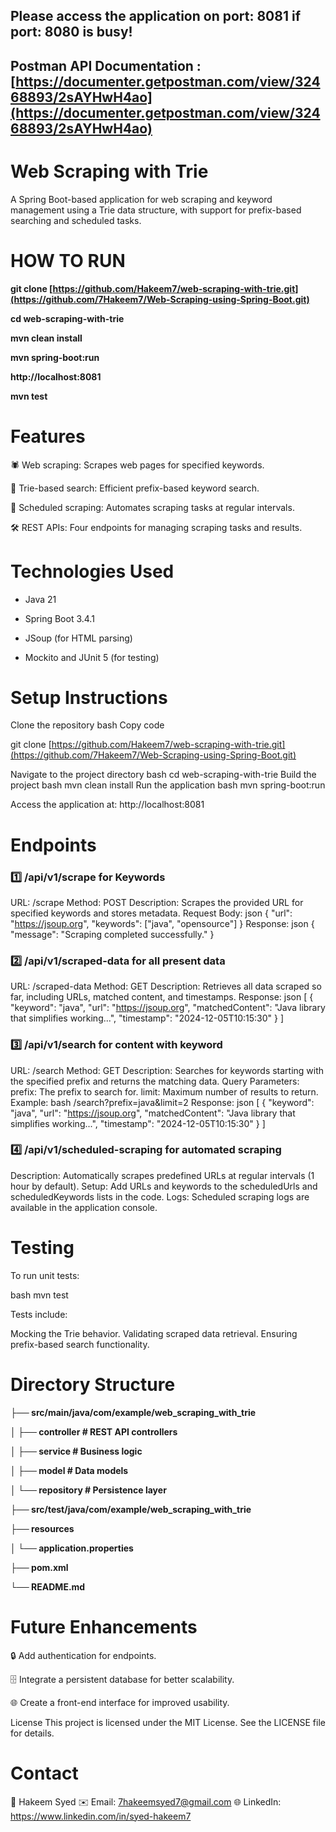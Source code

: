 ## Please access the application on port: 8081 if port: 8080 is busy!
## Postman API Documentation : [https://documenter.getpostman.com/view/32468893/2sAYHwH4ao](https://documenter.getpostman.com/view/32468893/2sAYHwH4ao)

# **Web Scraping with Trie**
A Spring Boot-based application for web scraping and keyword management using a Trie data structure, with support for prefix-based searching and scheduled tasks.

# **HOW TO RUN**
**git clone [https://github.com/Hakeem7/web-scraping-with-trie.git](https://github.com/7Hakeem7/Web-Scraping-using-Spring-Boot.git)**

**cd web-scraping-with-trie**

**mvn clean install**

**mvn spring-boot:run**

**http://localhost:8081**

**mvn test**

# **Features**
🕷️ Web scraping: Scrapes web pages for specified keywords.

📂 Trie-based search: Efficient prefix-based keyword search.

📅 Scheduled scraping: Automates scraping tasks at regular intervals.

🛠️ REST APIs: Four endpoints for managing scraping tasks and results.
# **Technologies Used**
- Java 21
+ Spring Boot 3.4.1
* JSoup (for HTML parsing)
- Mockito and JUnit 5 (for testing)

# **Setup Instructions**
Clone the repository
bash
Copy code

git clone [https://github.com/Hakeem7/web-scraping-with-trie.git](https://github.com/7Hakeem7/Web-Scraping-using-Spring-Boot.git)

Navigate to the project directory
bash
cd web-scraping-with-trie
Build the project
bash
mvn clean install
Run the application
bash
mvn spring-boot:run

Access the application at: http://localhost:8081

# **Endpoints**
### 1️⃣ **/api/v1/scrape for Keywords**
URL: /scrape
Method: POST
Description: Scrapes the provided URL for specified keywords and stores metadata.
Request Body:
json
{
  "url": "https://jsoup.org",
  "keywords": ["java", "opensource"]
}
Response:
json
{
  "message": "Scraping completed successfully."
}
### 2️⃣ **/api/v1/scraped-data for all present data**
URL: /scraped-data
Method: GET
Description: Retrieves all data scraped so far, including URLs, matched content, and timestamps.
Response:
json
[
  {
    "keyword": "java",
    "url": "https://jsoup.org",
    "matchedContent": "Java library that simplifies working...",
    "timestamp": "2024-12-05T10:15:30"
  }
]
### 3️⃣ **/api/v1/search for content with keyword**
URL: /search
Method: GET
Description: Searches for keywords starting with the specified prefix and returns the matching data.
Query Parameters:
prefix: The prefix to search for.
limit: Maximum number of results to return.
Example:
bash
/search?prefix=java&limit=2
Response:
json
[
  {
    "keyword": "java",
    "url": "https://jsoup.org",
    "matchedContent": "Java library that simplifies working...",
    "timestamp": "2024-12-05T10:15:30"
  }
]
### 4️⃣ **/api/v1/scheduled-scraping for automated scraping**
Description: Automatically scrapes predefined URLs at regular intervals (1 hour by default).
Setup: Add URLs and keywords to the scheduledUrls and scheduledKeywords lists in the code.
Logs: Scheduled scraping logs are available in the application console.

# **Testing**
To run unit tests:

bash
mvn test

Tests include:

Mocking the Trie behavior.
Validating scraped data retrieval.
Ensuring prefix-based search functionality.

# **Directory Structure**

**├── src/main/java/com/example/web_scraping_with_trie**

**│   ├── controller        # REST API controllers**

**│   ├── service           # Business logic**

**│   ├── model             # Data models**

**│   └── repository        # Persistence layer**

**├── src/test/java/com/example/web_scraping_with_trie**

**├── resources**

**│   └── application.properties**

**├── pom.xml**

**└── README.md**

# **Future Enhancements**
🔒 Add authentication for endpoints.

🗄️ Integrate a persistent database for better scalability.

🌐 Create a front-end interface for improved usability.

License
This project is licensed under the MIT License.
See the LICENSE file for details.

# **Contact**
📧 Hakeem Syed
✉️ Email: 7hakeemsyed7@gmail.com
🌐 LinkedIn: https://www.linkedin.com/in/syed-hakeem7
